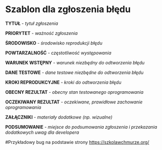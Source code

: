 # Szablon dla zgłoszenia błędu
**TYTUŁ** - _tytuł zgłoszenia_

**PRIORYTET** - _ważność zgłoszenia_

**ŚRODOWISKO** - _środowisko reprodukcji błędu_

**POWTARZALNOŚĆ** - _częstotliwość występowania_

**WARUNEK WSTĘPNY** - _warunek niezbędny do odtworzenia błędu_

**DANE TESTOWE** - _dane testowe niezbędne do odtworzenia błędu_

**KROKI REPRODUKCYJNE** - _kroki do odtworzenia błędu_

**OBECNY REZULTAT** - _obecny stan testowanego oprogramowania_

**OCZEKIWANY REZULTAT** - _oczekiwane, prawidłowe zachowanie oprogramowania_

**ZAŁĄCZNIKI** - _materiały dodatkowe (np. wizualne)_

**PODSUMOWANIE** - _miejsce do podsumowania zgłoszenia i przekazania dodatkowych uwag dla developera_

#Przykładowy bug na podstawie strony https://szkolawchmurze.org/

